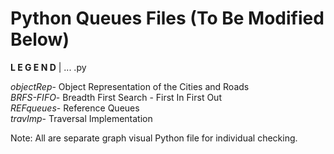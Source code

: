 # Python Queues Files (To Be Modified Below)

**L E G E N D** | ... .py 

_objectRep_- Object Representation of the Cities and Roads <br />
_BRFS-FIFO_- Breadth First Search - First In First Out <br />
_REFqueues_- Reference Queues <br />
_travImp_- Traversal Implementation <br />

Note: All are separate graph visual Python file for individual checking.